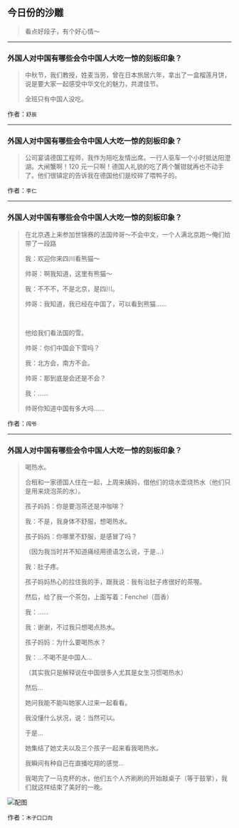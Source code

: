 ## 今日份的沙雕

> 看点好段子，有个好心情～


 
---

### 外国人对中国有哪些会令中国人大吃一惊的刻板印象？

> 中秋节，我们教授，姓麦当劳，曾在日本旅居六年，拿出了一盒榴莲月饼，说是要大家一起感受中华文化的魅力，共渡佳节。
> 
> 全班只有中国人没吃。


作者：`舒辰`

---

### 外国人对中国有哪些会令中国人大吃一惊的刻板印象？

> 公司宴请德国工程师，我作为陪吃友情出席。一行人驱车一个小时抵达阳澄湖。大闸蟹啊！120 元一只啊！德国人礼貌的吃了两个蟹钳就再也不动手了。他们很镇定的告诉我在德国他们是绞碎了喂鸭子的。


作者：`李仁`

---

### 外国人对中国有哪些会令中国人大吃一惊的刻板印象？

> 在北京遇上来参加世锦赛的法国帅哥～不会中文，一个人满北京跑～俺们给带了一段路
> 
> 我：欢迎你来四川看熊猫～
> 
> 帅哥：啊我知道，这里有熊猫～
> 
> 我：不不不，不是北京，是四川。
> 
> 帅哥：我知道，我已经在中国了，可以看到熊猫……
> 
>  
> 
> 他给我们看法国的雪。
> 
> 帅哥：你们中国会下雪吗？
> 
> 我：北方会，南方不会。
> 
> 帅哥：那到底是会还是不会？
> 
> 我：……
> 
> 帅哥你知道中国有多大吗……


作者：`闯爷`

---

### 外国人对中国有哪些会令中国人大吃一惊的刻板印象？

> 喝热水。
> 
> 合租和一家德国人住在一起，上周来姨妈，借他们的烧水壶烧热水（他们只是用来烧泡茶的水）。
> 
> 孩子妈妈：你是要泡茶还是冲咖啡？
> 
> 我：不是，我身体不舒服，想喝热水。
> 
> 孩子妈妈：你哪里不舒服，是感冒了吗？
> 
> （因为我当时并不知道痛经用德语怎么说，于是…）
> 
> 我：肚子疼。
> 
> 孩子妈妈热心的拉住我的手，跟我说：我有治肚子疼很好的茶喔。
> 
> 然后，给了我一个茶包，上面写着：Fenchel（茴香）
> 
> 我：……
> 
> 我：谢谢，不过我只想喝点热水。
> 
> 孩子妈妈：为什么要喝热水？
> 
> 我：…不喝不是中国人…
> 
> （其实我只是解释说在中国很多人尤其是女生习惯喝热水）
> 
> 然后…
> 
> 她问我能不能叫她家人过来一起看看。
> 
> 我没懂什么状况，说：当然可以。
> 
> 于是…
> 
> 她集结了她丈夫以及三个孩子一起来看我喝热水。
> 
> 我瞬间有种自己在直播吃翔的感觉…
> 
> 我喝完了一马克杯的水，他们五个人齐刷刷的开始敲桌子（等于鼓掌），我们就这样结束了美好的一晚。



![配图](http://pic4.zhimg.com/70/5f7477f0d838d70c15fd957d982c427f_b.jpg)


作者：`木子口口向`